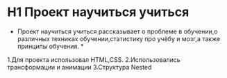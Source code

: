# H1 Проект научиться учиться

* Проект научиться учиться рассказывает о проблеме в обучении,о различных техниках обучении,статистику про учёбу и мозг,а также принципы обучения. *

1.Для проекта использовал HTML,CSS.
2.Использовались трансформации и анимации
3.Структура Nested
